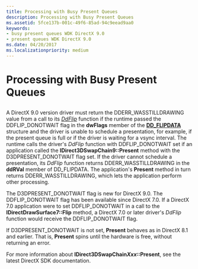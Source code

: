 ```yaml
---
title: Processing with Busy Present Queues
description: Processing with Busy Present Queues
ms.assetid: 5fce137b-001c-49f6-85ad-94c9eead9aa0
keywords:
- busy present queues WDK DirectX 9.0
- present queues WDK DirectX 9.0
ms.date: 04/20/2017
ms.localizationpriority: medium
---
```


# Processing with Busy Present Queues


## <span id="ddk_processing_with_busy_present_queues_gg"></span><span id="DDK_PROCESSING_WITH_BUSY_PRESENT_QUEUES_GG"></span>


A DirectX 9.0 version driver must return the DDERR\_WASSTILLDRAWING value from a call to its [*DdFlip*](/windows/desktop/api/ddrawint/nc-ddrawint-pdd_surfcb_flip) function if the runtime passed the DDFLIP\_DONOTWAIT flag in the **dwFlags** member of the [**DD\_FLIPDATA**](/windows/desktop/api/ddrawint/ns-ddrawint-_dd_flipdata) structure and the driver is unable to schedule a presentation, for example, if the present queue is full or if the driver is waiting for a vsync interval. The runtime calls the driver's *DdFlip* function with DDFLIP\_DONOTWAIT set if an application called the **IDirect3DSwapChain9::Present** method with the D3DPRESENT\_DONOTWAIT flag set. If the driver cannot schedule a presentation, its *DdFlip* function returns DDERR\_WASSTILLDRAWING in the **ddRVal** member of DD\_FLIPDATA. The application's **Present** method in turn returns DDERR\_WASSTILLDRAWING, which lets the application perform other processing.

The D3DPRESENT\_DONOTWAIT flag is new for DirectX 9.0. The DDFLIP\_DONOTWAIT flag has been available since DirectX 7.0. If a DirectX 7.0 application were to set DDFLIP\_DONOTWAIT in a call to the **IDirectDrawSurface7::Flip** method, a DirectX 7.0 or later driver's *DdFlip* function would receive the DDFLIP\_DONOTWAIT flag.

If D3DPRESENT\_DONOTWAIT is not set, **Present** behaves as in DirectX 8.1 and earlier. That is, **Present** spins until the hardware is free, without returning an error.

For more information about **IDirect3DSwapChain*Xxx*::Present**, see the latest DirectX SDK documentation.

 

